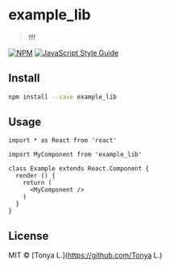 # example_lib

> fff

[![NPM](https://img.shields.io/npm/v/example_lib.svg)](https://www.npmjs.com/package/example_lib) [![JavaScript Style Guide](https://img.shields.io/badge/code_style-standard-brightgreen.svg)](https://standardjs.com)

## Install

```bash
npm install --save example_lib
```

## Usage

```tsx
import * as React from 'react'

import MyComponent from 'example_lib'

class Example extends React.Component {
  render () {
    return (
      <MyComponent />
    )
  }
}
```

## License

MIT © [Tonya L.](https://github.com/Tonya L.)
